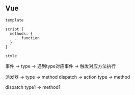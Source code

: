 
## Vue

```vue
template

script {
  methods: {
    ...function
  }
}

style
```
事件 -> type -> 遇到type对应事件 -> 触发对应方法执行

派发器 -> type -> method
dispatch -> action type -> method

dispatch
type1 -> method1
